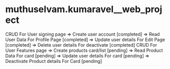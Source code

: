 # muthuselvam.kumaravel__web_project


CRUD For User signing page
=> Create user account [completed]
=> Read User Data For Profile Page [completed]
=> Update user details For Edit Page [completed]
=> Delete user details For deactivate [completed]
CRUD For User Features page
=> Create products card/list [pending]
=> Read Product Data For card [pending]
=> Update user details For card [pending]
=> Deactivate Product details For Card [pending]
